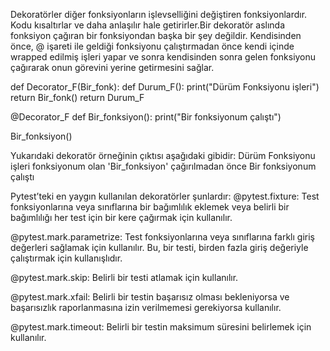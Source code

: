 Dekoratörler diğer fonksiyonların işlevselliğini değiştiren fonksiyonlardır. Kodu kısaltırlar ve daha anlaşılır hale getirirler.Bir dekoratör aslında fonksiyon çağıran bir fonksiyondan başka bir şey değildir. Kendisinden önce, @ işareti ile geldiği fonksiyonu çalıştırmadan önce kendi içinde wrapped edilmiş işleri yapar ve sonra kendisinden sonra gelen fonksiyonu çağırarak onun görevini yerine getirmesini sağlar.

def Decorator_F(Bir_fonk):
    def Durum_F():
        print("Dürüm Fonksiyonu işleri")
        return Bir_fonk()
    return Durum_F

@Decorator_F
def Bir_fonksiyon():
    print("Bir fonksiyonum çalıştı")

Bir_fonksiyon()

Yukarıdaki dekoratör örneğinin çıktısı aşağıdaki gibidir:
Dürüm Fonksiyonu işleri
fonksiyonum olan 'Bir_fonksiyon' çağırılmadan önce
Bir fonksiyonum çalıştı

Pytest’teki en yaygın kullanılan dekoratörler şunlardır:
@pytest.fixture: Test fonksiyonlarına veya sınıflarına bir bağımlılık eklemek veya belirli bir bağımlılığı her test için bir kere çağırmak için kullanılır.

@pytest.mark.parametrize: Test fonksiyonlarına veya sınıflarına farklı giriş değerleri sağlamak için kullanılır. Bu, bir testi, birden fazla giriş değeriyle çalıştırmak için kullanışlıdır.

@pytest.mark.skip: Belirli bir testi atlamak için kullanılır.

@pytest.mark.xfail: Belirli bir testin başarısız olması bekleniyorsa ve başarısızlık raporlanmasına izin verilmemesi gerekiyorsa kullanılır.

@pytest.mark.timeout: Belirli bir testin maksimum süresini belirlemek için kullanılır.
